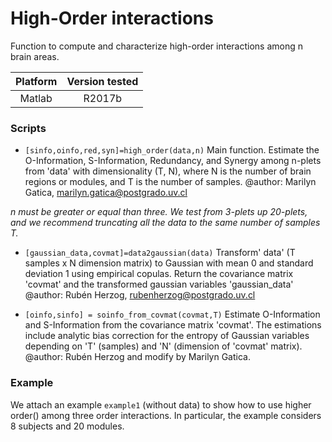 # High-Order interactions
Function to compute and characterize high-order interactions among n brain areas.

| Platform | Version tested              |
| :------: | :----------------------:    |
| Matlab   | R2017b                      |

### Scripts
*  `[sinfo,oinfo,red,syn]=high_order(data,n)` Main function. Estimate the O-Information, S-Information, Redundancy, and Synergy among n-plets from 'data' with dimensionality (T, N), where N is the number of brain regions or modules, and T is the number of samples. @author: Marilyn Gatica, marilyn.gatica@postgrado.uv.cl

*n must be greater or equal than three. We test from 3-plets up 20-plets, and we recommend truncating all the data to the same number of samples T.*
 
*  `[gaussian_data,covmat]=data2gaussian(data)` 
Transform' data' (T samples x N dimension matrix) to Gaussian with mean 0 and standard deviation 1 using empirical copulas. Return the covariance matrix 'covmat' and the transformed gaussian variables 'gaussian_data'
@author: Rubén Herzog, rubenherzog@postgrado.uv.cl

*  `[oinfo,sinfo] = soinfo_from_covmat(covmat,T)` 
Estimate O-Information and S-Information from the covariance matrix 'covmat'. The estimations include analytic bias correction for the entropy of Gaussian variables depending on 'T' (samples) and 'N' (dimension of 'covmat' matrix).
@author: Rubén Herzog and modify by Marilyn Gatica.

### Example
We attach an example `example1` (without data) to show how to use higher order() among three order interactions. In particular, the example considers 8 subjects and 20 modules.



